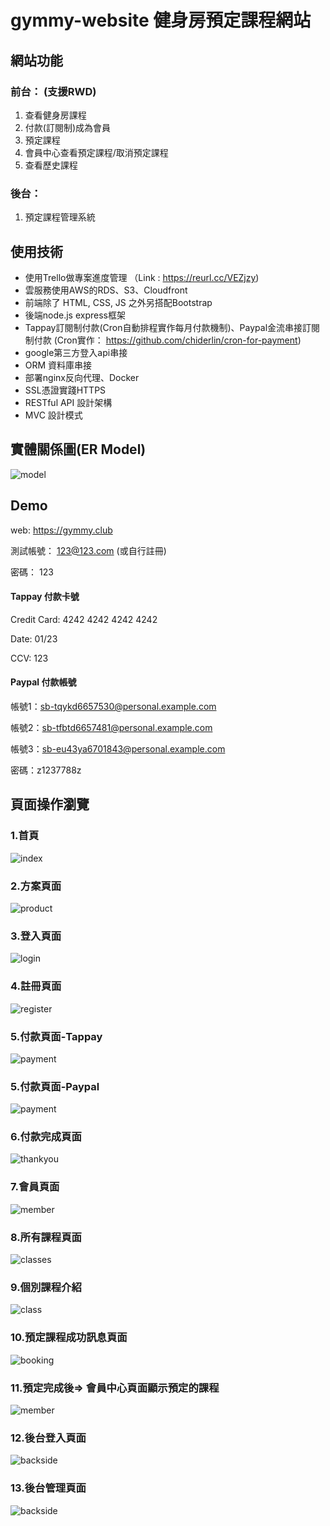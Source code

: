 # gymmy-website 健身房預定課程網站

## 網站功能
### 前台： (支援RWD)
1. 查看健身房課程
2. 付款(訂閱制)成為會員
3. 預定課程
4. 會員中心查看預定課程/取消預定課程
5. 查看歷史課程
### 後台：
1. 預定課程管理系統

## 使用技術
- 使用Trello做專案進度管理 （Link : https://reurl.cc/VEZjzy)
- 雲服務使用AWS的RDS、S3、Cloudfront
- 前端除了 HTML, CSS, JS 之外另搭配Bootstrap
- 後端node.js express框架
- Tappay訂閱制付款(Cron自動排程實作每月付款機制)、Paypal金流串接訂閱制付款 (Cron實作： https://github.com/chiderlin/cron-for-payment)
- google第三方登入api串接
- ORM 資料庫串接
- 部署nginx反向代理、Docker
- SSL憑證實踐HTTPS
- RESTful API 設計架構
- MVC 設計模式

## 實體關係圖(ER Model)
![model](./github-png/ER_model.png)

## Demo
web: https://gymmy.club

測試帳號： 123@123.com (或自行註冊)

密碼： 123

#### Tappay 付款卡號

Credit Card: 4242 4242 4242 4242

Date: 01/23

CCV: 123

#### Paypal 付款帳號

帳號1：sb-tqykd6657530@personal.example.com

帳號2：sb-tfbtd6657481@personal.example.com

帳號3：sb-eu43ya6701843@personal.example.com

密碼：z1237788z

## 頁面操作瀏覽
### 1.首頁
![index](./github-png/1-1index.jpeg)

<!-- #### 首頁RWD:
![index](./github-png/1-2index.jpeg) -->

### 2.方案頁面
![product](./github-png/1-3product.jpeg)

<!-- #### 方案頁面RWD:
![product](./github-png/1-4product.jpeg) -->

### 3.登入頁面
![login](./github-png/2-1login.png)

### 4.註冊頁面
![register](./github-png/3-1register.jpeg)

<!-- #### 註冊頁面RWD:
![register](./github-png/3-2register.jpeg) -->

### 5.付款頁面-Tappay
![payment](./github-png/4-1payment.jpeg)

### 5.付款頁面-Paypal
![payment](./github-png/4-3payment.jpeg)

<!-- #### 付款頁面RWD:
![payment](./github-png/4-2payment.jpeg) -->

### 6.付款完成頁面
![thankyou](./github-png/5-1thankyou.png)

### 7.會員頁面
![member](./github-png/6-1member.jpeg)

### 8.所有課程頁面
![classes](./github-png/7-1classes.jpeg)

<!-- #### 所有課程頁面RWD:
![classes](./github-png/7-2classes.png) -->

### 9.個別課程介紹
![class](./github-png/8-1class.jpeg)

<!-- #### 個別課程頁面RWD:
![class](./github-png/8-2class.jpeg) -->

### 10.預定課程成功訊息頁面
![booking](./github-png/9-1booking.png)

### 11.預定完成後=> 會員中心頁面顯示預定的課程
![member](./github-png/10-1update-mem.jpeg)

<!-- ### 會員中心頁面RWD:
![member](./github-png/10-2update-mem.jpeg) -->

### 12.後台登入頁面
![backside](./github-png/11-1backside-login.jpeg)

### 13.後台管理頁面
![backside](./github-png/12-1backside.jpeg)